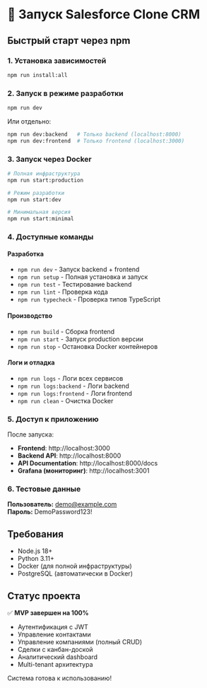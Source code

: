 # 🚀 Запуск Salesforce Clone CRM

## Быстрый старт через npm

### 1. Установка зависимостей
```bash
npm run install:all
```

### 2. Запуск в режиме разработки
```bash
npm run dev
```

Или отдельно:
```bash
npm run dev:backend   # Только backend (localhost:8000)
npm run dev:frontend  # Только frontend (localhost:3000)
```

### 3. Запуск через Docker
```bash
# Полная инфраструктура
npm run start:production

# Режим разработки
npm run start:dev  

# Минимальная версия
npm run start:minimal
```

### 4. Доступные команды

#### Разработка
- `npm run dev` - Запуск backend + frontend
- `npm run setup` - Полная установка и запуск
- `npm run test` - Тестирование backend
- `npm run lint` - Проверка кода
- `npm run typecheck` - Проверка типов TypeScript

#### Производство
- `npm run build` - Сборка frontend
- `npm run start` - Запуск production версии
- `npm run stop` - Остановка Docker контейнеров

#### Логи и отладка
- `npm run logs` - Логи всех сервисов
- `npm run logs:backend` - Логи backend
- `npm run logs:frontend` - Логи frontend
- `npm run clean` - Очистка Docker

### 5. Доступ к приложению

После запуска:
- **Frontend**: http://localhost:3000
- **Backend API**: http://localhost:8000
- **API Documentation**: http://localhost:8000/docs
- **Grafana (мониторинг)**: http://localhost:3001

### 6. Тестовые данные

**Пользователь:** demo@example.com  
**Пароль:** DemoPassword123!

## Требования

- Node.js 18+
- Python 3.11+
- Docker (для полной инфраструктуры)
- PostgreSQL (автоматически в Docker)

## Статус проекта

✅ **MVP завершен на 100%**
- Аутентификация с JWT
- Управление контактами
- Управление компаниями (полный CRUD)
- Сделки с канбан-доской
- Аналитический dashboard
- Multi-tenant архитектура

Система готова к использованию!